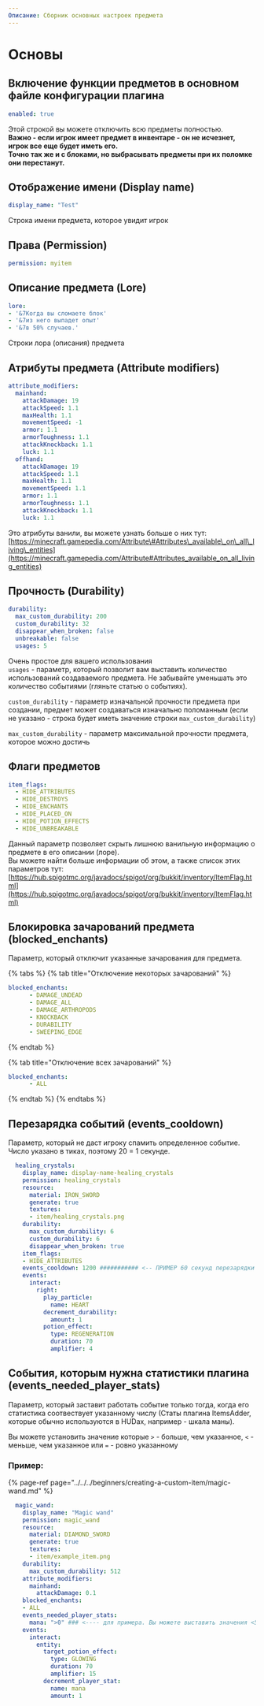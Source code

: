 ```yaml
---
Описание: Сборник основных настроек предмета
---
```


# Основы

## Включение функции предметов в основном файле конфигурации плагина

```yaml
enabled: true
```

Этой строкой вы можете отключить всю предметы полностью.  
**Важно - если игрок имеет предмет в инвентаре - он не исчезнет, игрок все еще будет иметь его.  
Точно так же и с блоками, но выбрасывать предметы при их поломке они перестанут.**

## Отображение имени \(Display name\)

```yaml
display_name: "Test"
```

Строка имени предмета, которое увидит игрок

## Права \(Permission\)

```yaml
permission: myitem
```

## Описание предмета \(Lore\)

```yaml
lore:
- '&7Когда вы сломаете блок'
- '&7из него выпадет опыт'
- '&7в 50% случаев.'
```

Строки лора \(описания\) предмета

## Атрибуты предмета \(Attribute modifiers\)

```yaml
attribute_modifiers:
  mainhand:
    attackDamage: 19
    attackSpeed: 1.1
    maxHealth: 1.1
    movementSpeed: -1
    armor: 1.1
    armorToughness: 1.1
    attackKnockback: 1.1
    luck: 1.1
  offhand:
    attackDamage: 19
    attackSpeed: 1.1
    maxHealth: 1.1
    movementSpeed: 1.1
    armor: 1.1
    armorToughness: 1.1
    attackKnockback: 1.1
    luck: 1.1
```

Это атрибуты ванили, вы можете узнать больше о них тут: [https://minecraft.gamepedia.com/Attribute\#Attributes\_available\_on\_all\_living\_entities](https://minecraft.gamepedia.com/Attribute#Attributes_available_on_all_living_entities)

## Прочность \(Durability\)

```yaml
durability:
  max_custom_durability: 200
  custom_durability: 32
  disappear_when_broken: false
  unbreakable: false
  usages: 5
```

Очень простое для вашего использования  
`usages` - параметр, который позволит вам выставить количество использований создаваемого предмета. Не забывайте уменьшать это количество событиями \(гляньте статью о событиях\).

`custom_durability` - параметр изначальной прочности предмета при создании, предмет может создаваться изначально поломанным \(если не указано - строка будет иметь значение строки `max_custom_durability`\)

`max_custom_durability` - параметр максимальной прочности предмета, которое можно достичь

## Флаги предметов

```yaml
item_flags:
  - HIDE_ATTRIBUTES
  - HIDE_DESTROYS
  - HIDE_ENCHANTS
  - HIDE_PLACED_ON
  - HIDE_POTION_EFFECTS
  - HIDE_UNBREAKABLE
```

Данный параметр позволяет скрыть лишнюю ванильную информацию о предмете в его описании \(лоре\).  
Вы можете найти больше информации об этом, а также список этих параметров тут: [https://hub.spigotmc.org/javadocs/spigot/org/bukkit/inventory/ItemFlag.html](https://hub.spigotmc.org/javadocs/spigot/org/bukkit/inventory/ItemFlag.html)

## Блокировка зачарований предмета \(blocked\_enchants\)

Параметр, который отключит указанные зачарования для предмета.

{% tabs %}
{% tab title="Отключение некоторых зачарований" %}
```yaml
blocked_enchants:
      - DAMAGE_UNDEAD
      - DAMAGE_ALL
      - DAMAGE_ARTHROPODS
      - KNOCKBACK
      - DURABILITY
      - SWEEPING_EDGE
```
{% endtab %}

{% tab title="Отключение всех зачарований" %}
```yaml
blocked_enchants:
      - ALL
```
{% endtab %}
{% endtabs %}

## Перезарядка событий \(events\_cooldown\)

Параметр, который не даст игроку спамить определенное событие. Число указано в тиках, поэтому 20 = 1 секунде.

```yaml
  healing_crystals:
    display_name: display-name-healing_crystals
    permission: healing_crystals
    resource:
      material: IRON_SWORD
      generate: true
      textures:
      - item/healing_crystals.png
    durability:
      max_custom_durability: 6
      custom_durability: 6
      disappear_when_broken: true
    item_flags:
    - HIDE_ATTRIBUTES
    events_cooldown: 1200 ########### <-- ПРИМЕР 60 секунд перезарядки
    events:
      interact:
        right:
          play_particle:
            name: HEART
          decrement_durability:
            amount: 1
          potion_effect:
            type: REGENERATION
            duration: 70
            amplifier: 4
```

## События, которым нужна статистики плагина \(events\_needed\_player\_stats\)

Параметр, который заставит работать событие только тогда, когда его статистика соотвествует указанному числу \(Статы плагина ItemsAdder, которые обычно используются в HUDах, например - шкала маны\).

Вы можете установить значение которые `>` - больше, чем указанное, `<` - меньше, чем указанное или `=` - ровно указанному

### Пример:

{% page-ref page="../../../beginners/creating-a-custom-item/magic-wand.md" %}

```yaml
  magic_wand:
    display_name: "Magic wand"
    permission: magic_wand
    resource:
      material: DIAMOND_SWORD
      generate: true
      textures:
      - item/example_item.png
    durability:
      max_custom_durability: 512
    attribute_modifiers:
      mainhand:
        attackDamage: 0.1
    blocked_enchants:
    - ALL
    events_needed_player_stats:
      mana: ">0" ### <---- для примера. Вы можете выставить значения <5 или =1 для примера.
    events:
      interact:
        entity:
          target_potion_effect:
            type: GLOWING
            duration: 70
            amplifier: 15
          decrement_player_stat:
            name: mana
            amount: 1
```

